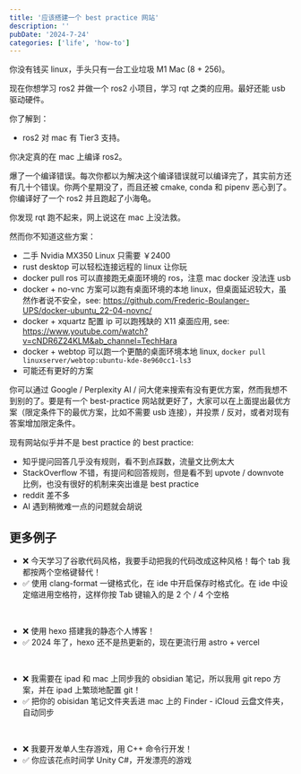 ```yaml
---
title: '应该搭建一个 best practice 网站'
description: ''
pubDate: '2024-7-24'
categories: ['life', 'how-to']
---
```


你没有钱买 linux，手头只有一台工业垃圾 M1 Mac (8 + 256)。

现在你想学习 ros2 并做一个 ros2 小项目，学习 rqt 之类的应用。最好还能 usb 驱动硬件。

你了解到：

- ros2 对 mac 有 Tier3 支持。

你决定真的在 mac 上编译 ros2。

爆了一个编译错误。每次你都以为解决这个编译错误就可以编译完了，其实前方还有几十个错误。你两个星期没了，而且还被 cmake, conda 和 pipenv 恶心到了。你编译好了一个 ros2 并且跑起了小海龟。

你发现 rqt 跑不起来，网上说这在 mac 上没法救。

然而你不知道这些方案：

- 二手 Nvidia MX350 Linux 只需要 ￥2400
- rust desktop 可以轻松连接远程的 linux 让你玩
- docker pull ros 可以直接跑无桌面环境的 ros，注意 mac docker 没法连 usb
- docker + no-vnc 方案可以跑有桌面环境的本地 linux，但桌面延迟较大，虽然作者说不安全，see: https://github.com/Frederic-Boulanger-UPS/docker-ubuntu_22-04-novnc/
- docker + xquartz 配置 ip 可以跑残缺的 X11 桌面应用, see: https://www.youtube.com/watch?v=cNDR6Z24KLM&ab_channel=TechHara
- docker + webtop 可以跑一个更酷的桌面环境本地 linux, `docker pull linuxserver/webtop:ubuntu-kde-8e960cc1-ls3`
- 可能还有更好的方案

你可以通过 Google / Perplexity AI / 问大佬来搜索有没有更优方案，然而我想不到别的了。要是有一个 best-practice 网站就更好了，大家可以在上面提出最优方案（限定条件下的最优方案，比如不需要 usb 连接），并投票 / 反对，或者对现有答案增加限定条件。

现有网站似乎并不是 best practice 的 best practice:

- 知乎提问回答几乎没有规则，看不到点踩数，流量文比例太大
- StackOverflow 不错，有提问和回答规则，但是看不到 upvote / downvote 比例，也没有很好的机制来突出谁是 best practice
- reddit 差不多
- AI 遇到稍微难一点的问题就会胡说

## 更多例子

- ❌ 今天学习了谷歌代码风格，我要手动把我的代码改成这种风格！每个 tab 我都按两个空格键替代！
- ✅ 使用 clang-format 一键格式化，在 ide 中开启保存时格式化。在 ide 中设定缩进用空格符，这样你按 Tab 键输入的是 2 个 / 4 个空格

&nbsp;

- ❌ 使用 hexo 搭建我的静态个人博客！
- ✅ 2024 年了，hexo 还不是热更新的，现在更流行用 astro + vercel

&nbsp;

- ❌ 我需要在 ipad 和 mac 上同步我的 obsidian 笔记，所以我用 git repo 方案，并在 ipad 上繁琐地配置 git！
- ✅ 把你的 obisidan 笔记文件夹丢进 mac 上的 Finder - iCloud 云盘文件夹，自动同步

&nbsp;

- ❌ 我要开发单人生存游戏，用 C++ 命令行开发！
- ✅ 你应该花点时间学 Unity C#，开发漂亮的游戏

